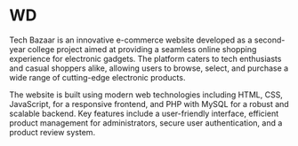 # WD
Tech Bazaar is an innovative e-commerce website developed as a second-year college project aimed at providing a seamless online shopping experience for electronic gadgets. The platform caters to tech enthusiasts and casual shoppers alike, allowing users to browse, select, and purchase a wide range of cutting-edge electronic products.

The website is built using modern web technologies including HTML, CSS, JavaScript, for a responsive frontend, and PHP with MySQL for a robust and scalable backend. Key features include a user-friendly interface, efficient product management for administrators, secure user authentication, and a product review system.
